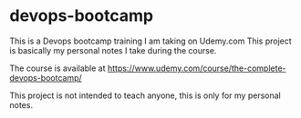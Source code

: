 # devops-bootcamp
This is a Devops bootcamp training I am taking on Udemy.com
This project is basically my personal notes I take during the course. 

The course is available at https://www.udemy.com/course/the-complete-devops-bootcamp/

This project is not intended to teach anyone, this is only for my personal notes.

